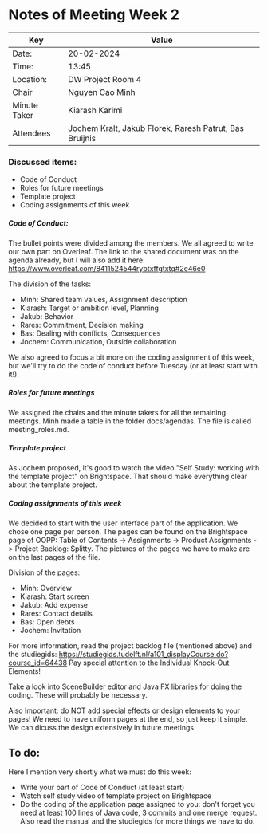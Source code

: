 # Notes of Meeting Week 2

 Key | Value |
| --- | --- |
| Date: | 20-02-2024 |
| Time: | 13:45 |
| Location: | DW Project Room 4 |
| Chair | Nguyen Cao Minh |
| Minute Taker | Kiarash Karimi|
| Attendees | Jochem Kralt, Jakub Florek, Raresh Patrut, Bas Bruijnis |


### Discussed items:
- Code of Conduct
- Roles for future meetings
- Template project 
- Coding assignments of this week 


##### Code of Conduct:
The bullet points were divided among the members. We all agreed to write our own part on Overleaf. The link to the shared document was on the agenda already, but I will also add it here: https://www.overleaf.com/8411524544rybtxffgtxtq#2e46e0 

The division of the tasks:
- Minh: Shared team values, Assignment description
- Kiarash: Target or ambition level, Planning
- Jakub: Behavior
- Rares: Commitment, Decision making
- Bas: Dealing with conflicts, Consequences
- Jochem: Communication, Outside collaboration

We also agreed to focus a bit more on the coding assignment of this week, but we'll try to do the code of conduct before Tuesday (or at least start with it!).

##### Roles for future meetings 
We assigned the chairs and the minute takers for all the remaining meetings. Minh made a table in the folder docs/agendas. The file is called meeting_roles.md.

##### Template project 
As Jochem proposed, it's good to watch the video "Self Study: working with the template project" on Brightspace. That should make everything clear about the template project.

##### Coding assignments of this week 
We decided to start with the user interface part of the application. We chose one page per person. The pages can be found on the Brightspace page of OOPP: Table of Contents -> Assignments -> Product Assignments -> Project Backlog: Splitty. The pictures of the pages we have to make are on the last pages of the file. 

Division of the pages:
- Minh: Overview
- Kiarash: Start screen
- Jakub: Add expense
- Rares: Contact details
- Bas: Open debts
- Jochem: Invitation

For more information, read the project backlog file (mentioned above) and the studiegids: https://studiegids.tudelft.nl/a101_displayCourse.do?course_id=64438 
Pay special attention to the Individual Knock-Out Elements!

Take a look into SceneBuilder editor and Java FX libraries for doing the coding. These will probably be necessary.

Also Important: do NOT add special effects or design elements to your pages! We need to have uniform pages at the end, so just keep it simple. We can dicuss the design extensively in future meetings. 

## To do:
Here I mention very shortly what we must do this week:
- Write your part of Code of Conduct (at least start)
- Watch self study video of template project on Brightspace
- Do the coding of the application page assigned to you: don't forget you need at least 100 lines of Java code, 3 commits and one merge request. Also read the manual and the studiegids for more things we have to do.

 

 

